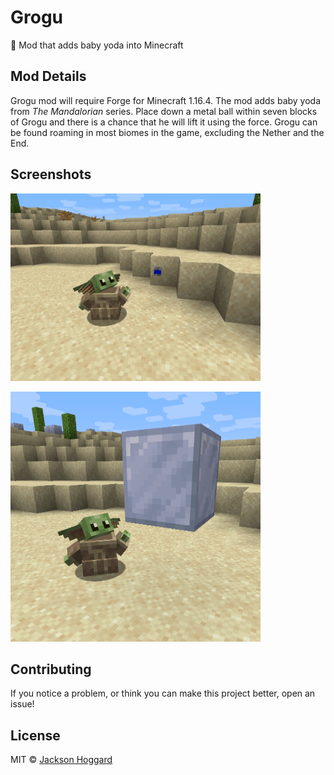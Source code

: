 # Grogu
🧊 Mod that adds baby yoda into Minecraft

## Mod Details
Grogu mod will require Forge for Minecraft 1.16.4. The mod adds baby yoda from _The Mandalorian_ series. Place down a metal ball within seven blocks of Grogu and there is a chance that he will lift it using the force. Grogu can be found roaming in most biomes in the game, excluding the Nether and the End.

## Screenshots
<p align="left">
    <img width="400" height="300" src="https://raw.githubusercontent.com/JacksonHoggard/JacksonHoggard.github.io/main/images/grogu.jpg">
</p>
<p align="left">
    <img width="400" height="400" src="https://raw.githubusercontent.com/JacksonHoggard/JacksonHoggard.github.io/main/images/grogu1.png">
</p>

## Contributing
If you notice a problem, or think you can make this project better, open an issue!

## License
MIT © [Jackson Hoggard](LICENSE)